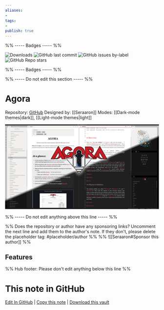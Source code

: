 ```yaml
---
aliases:
- 
tags: 
- 
publish: true
---
```


%% ----- Badges ----- %%

![Downloads](https://img.shields.io/badge/downloads-6333-573E7A?style=for-the-badge&logo=)
![GitHub last commit](https://img.shields.io/github/last-commit/Seraaron/agora-obsidian-theme?color=573E7A&label=last%20update&logo=github&style=for-the-badge)
![GitHub issues by-label](https://img.shields.io/github/issues/Seraaron/agora-obsidian-theme/help%20wanted?color=573E7A&logo=github&style=for-the-badge) 
![GitHub Repo stars](https://img.shields.io/github/stars/Seraaron/agora-obsidian-theme?color=573E7A&logo=github&style=for-the-badge)

%% ----- Badges ----- %%

%% ----- Do not edit this section ----- %%

# Agora

Repository: [GitHub](https://github.com/Seraaron/agora-obsidian-theme)
Designed by: [[Seraaron]]
Modes: [[Dark-mode themes|dark]], [[Light-mode themes|light]]



![screenshot](https://github.com/Seraaron/agora-obsidian-theme/raw/main/agora-theme-preview.png)

%% ----- Do not edit anything above this line ----- %% 

%% Does the repository or author have any sponsoring links? Uncomment the next line and add them to the author's note. If they don't, please delete the placeholder tag: #placeholder/author %%
%% ![[Seraaron#Sponsor this author]] %%


## Features



%% Hub footer: Please don't edit anything below this line %%

# This note in GitHub

<span class="git-footer">[Edit In GitHub](https://github.dev/obsidian-community/obsidian-hub/blob/main/02%20-%20Community%20Expansions/02.05%20All%20Community%20Expansions/Themes/Agora.md "git-hub-edit-note") | [Copy this note](https://raw.githubusercontent.com/obsidian-community/obsidian-hub/main/02%20-%20Community%20Expansions/02.05%20All%20Community%20Expansions/Themes/Agora.md "git-hub-copy-note") | [Download this vault](https://github.com/obsidian-community/obsidian-hub/archive/refs/heads/main.zip "git-hub-download-vault") </span>
